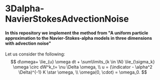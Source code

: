# 3Dalpha-NavierStokesAdvectionNoise

#### In this repository we implement the method from "A uniform particle approximation to the Navier-Stokes-alpha models in three dimensions with advection noise"

Let us consider the following:
$$
d\omega+ \lie_{u} \omega dt + \sum\limits_{k \in \N} \lie_{\sigma_k} \omega \circ dW^k_t= \nu \Delta \omega, \\
u = (\indicator - \alpha^2 \Delta)^{-1} K \star \omega, \\
\omega(0, \cdot) = \omega_0.
$$






<script type="text/javascript" async
  src="https://cdnjs.cloudflare.com/ajax/libs/mathjax/2.7.7/MathJax.js?config=TeX-MML-AM_CHTML">
</script>
